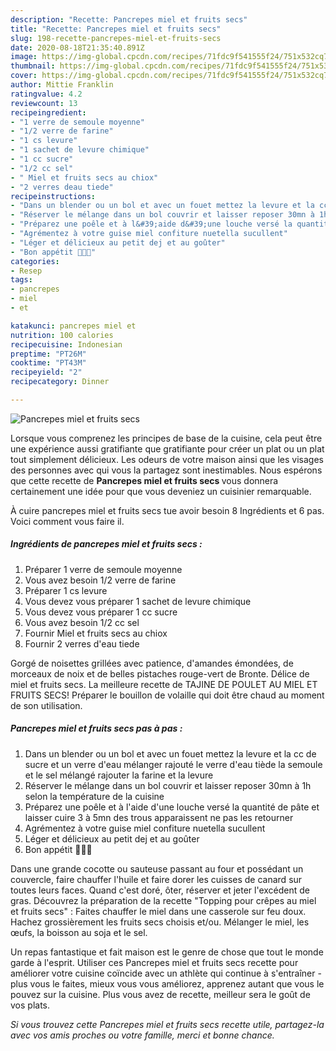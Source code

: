 ```yaml
---
description: "Recette: Pancrepes miel et fruits secs"
title: "Recette: Pancrepes miel et fruits secs"
slug: 198-recette-pancrepes-miel-et-fruits-secs
date: 2020-08-18T21:35:40.891Z
image: https://img-global.cpcdn.com/recipes/71fdc9f541555f24/751x532cq70/pancrepes-miel-et-fruits-secs-photo-principale-de-la-recette.jpg
thumbnail: https://img-global.cpcdn.com/recipes/71fdc9f541555f24/751x532cq70/pancrepes-miel-et-fruits-secs-photo-principale-de-la-recette.jpg
cover: https://img-global.cpcdn.com/recipes/71fdc9f541555f24/751x532cq70/pancrepes-miel-et-fruits-secs-photo-principale-de-la-recette.jpg
author: Mittie Franklin
ratingvalue: 4.2
reviewcount: 13
recipeingredient:
- "1 verre de semoule moyenne"
- "1/2 verre de farine"
- "1 cs levure"
- "1 sachet de levure chimique"
- "1 cc sucre"
- "1/2 cc sel"
- " Miel et fruits secs au chiox"
- "2 verres deau tiede"
recipeinstructions:
- "Dans un blender ou un bol et avec un fouet mettez la levure et la cc de sucre et un verre d&#39;eau mélanger rajouté le verre d&#39;eau tiède la semoule et le sel mélangé rajouter la farine et la levure"
- "Réserver le mélange dans un bol couvrir et laisser reposer 30mn à 1h selon la température de la cuisine"
- "Préparez une poêle et à l&#39;aide d&#39;une louche versé la quantité de pâte et laisser cuire 3 à 5mn des trous apparaissent ne pas les retourner"
- "Agrémentez à votre guise miel confiture nuetella sucullent"
- "Léger et délicieux au petit dej et au goûter"
- "Bon appétit 💋💋💋"
categories:
- Resep
tags:
- pancrepes
- miel
- et

katakunci: pancrepes miel et 
nutrition: 100 calories
recipecuisine: Indonesian
preptime: "PT26M"
cooktime: "PT43M"
recipeyield: "2"
recipecategory: Dinner

---
```



![Pancrepes miel et fruits secs](https://img-global.cpcdn.com/recipes/71fdc9f541555f24/751x532cq70/pancrepes-miel-et-fruits-secs-photo-principale-de-la-recette.jpg)

Lorsque vous comprenez les principes de base de la cuisine, cela peut être une expérience aussi gratifiante que gratifiante pour créer un plat ou un plat tout simplement délicieux. Les odeurs de votre maison ainsi que les visages des personnes avec qui vous la partagez sont inestimables. Nous espérons que cette recette de <strong> Pancrepes miel et fruits secs </strong> vous donnera certainement une idée pour que vous deveniez un cuisinier remarquable.

<!--inarticleads1-->

À cuire pancrepes miel et fruits secs tue avoir besoin 8 Ingrédients et 6 pas. Voici comment vous faire il.

##### Ingrédients de pancrepes miel et fruits secs :

1. Préparer 1 verre de semoule moyenne
1. Vous avez besoin 1/2 verre de farine
1. Préparer 1 cs levure
1. Vous devez vous préparer 1 sachet de levure chimique
1. Vous devez vous préparer 1 cc sucre
1. Vous avez besoin 1/2 cc sel
1. Fournir  Miel et fruits secs au chiox
1. Fournir 2 verres d&#39;eau tiede


Gorgé de noisettes grillées avec patience, d&#39;amandes émondées, de morceaux de noix et de belles pistaches rouge-vert de Bronte. Délice de miel et fruits secs. La meilleure recette de TAJINE DE POULET AU MIEL ET FRUITS SECS! Préparer le bouillon de volaille qui doit être chaud au moment de son utilisation. 

<!--inarticleads2-->

##### Pancrepes miel et fruits secs pas à pas :

1. Dans un blender ou un bol et avec un fouet mettez la levure et la cc de sucre et un verre d&#39;eau mélanger rajouté le verre d&#39;eau tiède la semoule et le sel mélangé rajouter la farine et la levure
1. Réserver le mélange dans un bol couvrir et laisser reposer 30mn à 1h selon la température de la cuisine
1. Préparez une poêle et à l&#39;aide d&#39;une louche versé la quantité de pâte et laisser cuire 3 à 5mn des trous apparaissent ne pas les retourner
1. Agrémentez à votre guise miel confiture nuetella sucullent
1. Léger et délicieux au petit dej et au goûter
1. Bon appétit 💋💋💋


Dans une grande cocotte ou sauteuse passant au four et possédant un couvercle, faire chauffer l&#39;huile et faire dorer les cuisses de canard sur toutes leurs faces. Quand c&#39;est doré, ôter, réserver et jeter l&#39;excédent de gras. Découvrez la préparation de la recette &#34;Topping pour crêpes au miel et fruits secs&#34; : Faites chauffer le miel dans une casserole sur feu doux. Hachez grossièrement les fruits secs choisis et/ou. Mélanger le miel, les œufs, la boisson au soja et le sel. 

<!--inarticleads1-->

<p>
Un repas fantastique et fait maison est le genre de chose que tout le monde garde à l'esprit. Utiliser ces Pancrepes miel et fruits secs recette pour améliorer votre cuisine coïncide avec un athlète qui continue à s'entraîner - plus vous le faites, mieux vous vous améliorez, apprenez autant que vous le pouvez sur la cuisine. Plus vous avez de recette, meilleur sera le goût de vos plats.
</p>

<p>
<i>Si vous trouvez cette Pancrepes miel et fruits secs recette utile, partagez-la avec vos amis proches ou votre famille, merci et bonne chance.</i>
</p>
